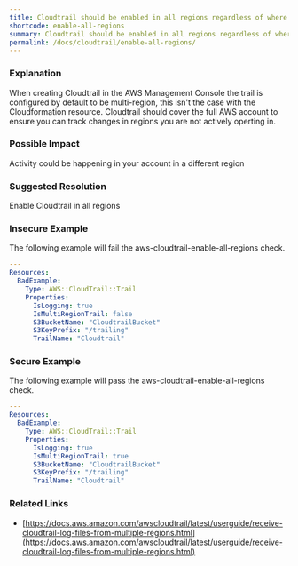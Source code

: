```yaml
---
title: Cloudtrail should be enabled in all regions regardless of where your AWS resources are generally homed
shortcode: enable-all-regions
summary: Cloudtrail should be enabled in all regions regardless of where your AWS resources are generally homed 
permalink: /docs/cloudtrail/enable-all-regions/
---
```


### Explanation

When creating Cloudtrail in the AWS Management Console the trail is configured by default to be multi-region, this isn't the case with the Cloudformation resource. Cloudtrail should cover the full AWS account to ensure you can track changes in regions you are not actively operting in.

### Possible Impact
Activity could be happening in your account in a different region

### Suggested Resolution
Enable Cloudtrail in all regions


### Insecure Example

The following example will fail the aws-cloudtrail-enable-all-regions check.

```yaml
---
Resources:
  BadExample:
    Type: AWS::CloudTrail::Trail
    Properties:
      IsLogging: true
      IsMultiRegionTrail: false     
      S3BucketName: "CloudtrailBucket"
      S3KeyPrefix: "/trailing"
      TrailName: "Cloudtrail"

```



### Secure Example

The following example will pass the aws-cloudtrail-enable-all-regions check.

```yaml
---
Resources:
  BadExample:
    Type: AWS::CloudTrail::Trail
    Properties:
      IsLogging: true
      IsMultiRegionTrail: true     
      S3BucketName: "CloudtrailBucket"
      S3KeyPrefix: "/trailing"
      TrailName: "Cloudtrail"

```




### Related Links


- [https://docs.aws.amazon.com/awscloudtrail/latest/userguide/receive-cloudtrail-log-files-from-multiple-regions.html](https://docs.aws.amazon.com/awscloudtrail/latest/userguide/receive-cloudtrail-log-files-from-multiple-regions.html)



